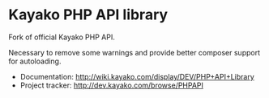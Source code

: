 Kayako PHP API library
=======================

Fork of official Kayako PHP API.

Necessary to remove some warnings and provide better composer support for
autoloading.

* Documentation: http://wiki.kayako.com/display/DEV/PHP+API+Library
* Project tracker: http://dev.kayako.com/browse/PHPAPI
